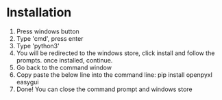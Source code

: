 # Installation

1. Press windows button
2. Type 'cmd', press enter
3. Type 'python3'
4. You will be redirected to the windows store, click install and follow the prompts.
   once installed, continue.
5. Go back to the command window
6.  Copy paste the below line into the command line:
	pip install openpyxl easygui
7. Done! You can close the command prompt and windows store